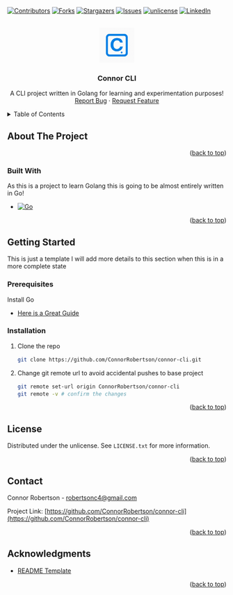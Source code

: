 <a id="readme-top"></a>

[![Contributors][contributors-shield]][contributors-url]
[![Forks][forks-shield]][forks-url]
[![Stargazers][stars-shield]][stars-url]
[![Issues][issues-shield]][issues-url]
[![unlicense][license-shield]][license-url]
[![LinkedIn][linkedin-shield]][linkedin-url]

<!-- PROJECT LOGO -->
<br />
<div align="center">
  <a href="https://github.com/ConnorRobertson/connor-cli">
    <img src="images/connor_cli_badge.png" width="80" height="80">
  </a>

<h3 align="center">Connor CLI</h3>

  <p align="center">
    A CLI project written in Golang for learning and experimentation purposes!
    <a href="https://github.com/ConnorRobertson/connor-cli/issues/new?labels=bug&template=bug-report---.md">Report Bug</a>
    &middot;
    <a href="https://github.com/ConnorRobertson/connor-cli/issues/new?labels=enhancement&template=feature-request---.md">Request Feature</a>
  </p>
</div>

<!-- TABLE OF CONTENTS -->
<details>
  <summary>Table of Contents</summary>
  <ol>
    <li>
      <a href="#about-the-project">About The Project</a>
      <ul>
        <li><a href="#built-with">Built With</a></li>
      </ul>
    </li>
    <li>
      <a href="#getting-started">Getting Started</a>
      <ul>
        <li><a href="#prerequisites">Prerequisites</a></li>
        <li><a href="#installation">Installation</a></li>
      </ul>
    </li>
    <li><a href="#license">License</a></li>
    <li><a href="#contact">Contact</a></li>
    <li><a href="#acknowledgments">Acknowledgments</a></li>
  </ol>
</details>

<!-- ABOUT THE PROJECT -->

## About The Project

<!-- [![Product Name Screen Shot][product-screenshot]](https://example.com) -->

<p align="right">(<a href="#readme-top">back to top</a>)</p>

### Built With

As this is a project to learn Golang this is going to be almost entirely written in Go!

- [![Go][Go.dev]][go-url]

<p align="right">(<a href="#readme-top">back to top</a>)</p>

<!-- GETTING STARTED -->

## Getting Started

This is just a template I will add more details to this section when this is in a more complete state

### Prerequisites

Install Go

- [Here is a Great Guide](https://go.dev/doc/install)

### Installation

1. Clone the repo
   ```sh
   git clone https://github.com/ConnorRobertson/connor-cli.git
   ```
2. Change git remote url to avoid accidental pushes to base project
   ```sh
   git remote set-url origin ConnorRobertson/connor-cli
   git remote -v # confirm the changes
   ```

<p align="right">(<a href="#readme-top">back to top</a>)</p>

<!-- LICENSE -->

## License

Distributed under the unlicense. See `LICENSE.txt` for more information.

<p align="right">(<a href="#readme-top">back to top</a>)</p>

<!-- CONTACT -->

## Contact

Connor Robertson - robertsonc4@gmail.com

Project Link: [https://github.com/ConnorRobertson/connor-cli](https://github.com/ConnorRobertson/connor-cli)

<p align="right">(<a href="#readme-top">back to top</a>)</p>

<!-- ACKNOWLEDGMENTS -->

## Acknowledgments

- [README Template](https://github.com/othneildrew/Best-README-Template/tree/main)

<p align="right">(<a href="#readme-top">back to top</a>)</p>

<!-- MARKDOWN LINKS & IMAGES -->
<!-- https://www.markdownguide.org/basic-syntax/#reference-style-links -->

[contributors-shield]: https://img.shields.io/github/contributors/ConnorRobertson/connor-cli.svg?style=for-the-badge
[contributors-url]: https://github.com/ConnorRobertson/connor-cli/graphs/contributors
[forks-shield]: https://img.shields.io/github/forks/ConnorRobertson/connor-cli.svg?style=for-the-badge
[forks-url]: https://github.com/ConnorRobertson/connor-cli/network/members
[stars-shield]: https://img.shields.io/github/stars/ConnorRobertson/connor-cli.svg?style=for-the-badge
[stars-url]: https://github.com/ConnorRobertson/connor-cli/stargazers
[issues-shield]: https://img.shields.io/github/issues/ConnorRobertson/connor-cli.svg?style=for-the-badge
[issues-url]: https://github.com/ConnorRobertson/connor-cli/issues
[license-shield]: https://img.shields.io/github/license/ConnorRobertson/connor-cli.svg?style=for-the-badge
[license-url]: https://github.com/ConnorRobertson/connor-cli/blob/master/LICENSE.txt
[linkedin-shield]: https://img.shields.io/badge/-LinkedIn-black.svg?style=for-the-badge&logo=linkedin&colorB=555
[linkedin-url]: https://linkedin.com/in/connor-robertson-software-engineer
[go.dev]: https://img.shields.io/badge/go-%2300ADD8.svg?style=for-the-badge&logo=go&logoColor=white
[go-url]: https://go.dev/
